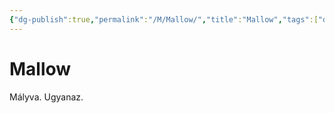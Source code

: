 ```yaml
---
{"dg-publish":true,"permalink":"/M/Mallow/","title":"Mallow","tags":["dg_uploaded"],"created":"2023-11-22T01:10","updated":"2023-11-22T01:10"}
---
```



# Mallow

Mályva. Ugyanaz.  